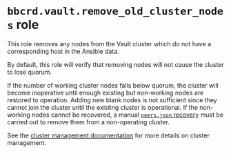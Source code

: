 `bbcrd.vault.remove_old_cluster_nodes` role
===========================================

This role removes any  nodes from the Vault cluster which do not have a
corresponding host in the Ansible data.

By default, this role will verify that removing nodes will not cause the
cluster to lose quorum.

If the number of working cluster nodes falls below quorum, the cluster will
become inoperative until enough existing but non-working nodes are restored to
operation. Adding new blank nodes is not sufficient since they cannot join the
cluster until the existing cluster is operational. If the non-working nodes
cannot be recovered, a manual [`peers.json`
recovery](https://developer.hashicorp.com/vault/docs/concepts/integrated-storage#manual-recovery-using-peers-json)
must be carried out to remove them from a non-operating cluster.

See the [cluster management documentation](../../docs/cluster_management.md)
for more details on cluster management.

